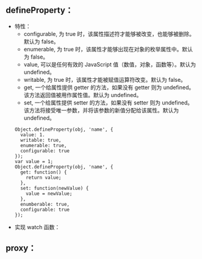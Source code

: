 ## defineProperty：
- 特性：
  - configurable, 为 true 时，该属性描述符才能够被改变，也能够被删除。默认为 false。
  - enumerable,  为 true 时，该属性才能够出现在对象的枚举属性中。默认为 false。
  - value, 可以是任何有效的 JavaScript 值（数值，对象，函数等）。默认为 undefined。
  - writable, 为 true 时，该属性才能被赋值运算符改变。默认为 false。
  - get, 一个给属性提供 getter 的方法，如果没有 getter 则为 undefined。该方法返回值被用作属性值。默认为 undefined。
  - set, 一个给属性提供 setter 的方法，如果没有 setter 则为 undefined。该方法将接受唯一参数，并将该参数的新值分配给该属性。默认为 undefined。
  ```
  Object.defineProperty(obj, 'name', {
    value: 1.
    writable: true,
    enumerable: true,
    configurable: true
  });
  var value = 1;
  Object.defineProperty(obj, 'name', {
    get: function() {
      return value;
    },
    set: function(newValue) {
      value = newValue;
    },
    enumberable: true,
    configurable: true
  });
  ```
- 实现 watch 函数：

## proxy：
